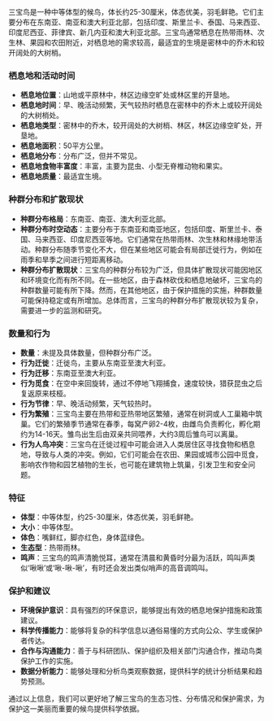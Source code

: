 三宝鸟是一种中等体型的候鸟，体长约25-30厘米，体态优美，羽毛鲜艳。它们主要分布在东南亚、南亚和澳大利亚北部，包括印度、斯里兰卡、泰国、马来西亚、印度尼西亚、菲律宾、新几内亚和澳大利亚北部。三宝鸟通常栖息在热带雨林、次生林、果园和农田附近，对栖息地的需求较高，最适宜的生境是密林中的乔木和较开阔处的大树梢。

### 栖息地和活动时间
- **栖息地位置**：山地或平原林中，林区边缘空旷处或林区里的开垦地。
- **栖息地时间**：早、晚活动频繁，天气较热时栖息在密林中的乔木上或较开阔处的大树梢处。
- **栖息地类型**：密林中的乔木，较开阔处的大树梢、林区，林区边缘空旷处，开垦地。
- **栖息地面积**：50平方公里。
- **栖息地分布**：分布广泛，但并不常见。
- **栖息地食物丰富度**：丰富，主要为昆虫、小型无脊椎动物和果实。
- **栖息地质量**：最适宜生境。

### 种群分布和扩散现状
- **种群分布格局**：东南亚、南亚、澳大利亚北部。
- **种群分布时空动态**：主要分布于东南亚和南亚地区，包括印度、斯里兰卡、泰国、马来西亚、印度尼西亚等地。它们通常在热带雨林、次生林和林缘地带活动。种群分布随季节变化不大，但在某些地区可能会有局部迁徙行为，例如在雨季和旱季之间进行短距离移动。
- **种群分布扩散现状**：三宝鸟的种群分布较为广泛，但具体扩散现状可能因地区和环境变化而有所不同。在一些地区，由于森林砍伐和栖息地破坏，三宝鸟的种群数量可能有所下降。然而，在其他地区，由于保护措施的实施，种群数量可能保持稳定或有所增加。总体而言，三宝鸟的种群分布扩散现状较为复杂，需要进一步的监测和研究。

### 数量和行为
- **数量**：未提及具体数量，但种群分布广泛。
- **行为迁徙**：迁徙鸟，主要从东南亚至澳大利亚。
- **行为迁移**：东南亚至澳大利亚。
- **行为觅食**：在空中来回旋转，通过不停地飞翔捕食，速度较快，猎获昆虫之后复返原来枝桠。
- **行为节律**：早、晚活动频繁，天气较热时。
- **行为繁殖**：三宝鸟主要在热带和亚热带地区繁殖，通常在树洞或人工巢箱中筑巢。它们的繁殖季节通常在春季，每窝产卵2-4枚，由雌鸟负责孵化，孵化期约为14-16天。雏鸟出生后由双亲共同喂养，大约3周后雏鸟可以离巢。
- **行为人鸟冲突**：三宝鸟在迁徙过程中可能会进入人类居住区寻找食物和栖息地，导致与人类的冲突。例如，它们可能会在农田、果园或城市公园中觅食，影响农作物和园艺植物的生长，也可能在建筑物上筑巢，引发卫生和安全问题。

### 特征
- **体型**：中等体型，约25-30厘米，体态优美，羽毛鲜艳。
- **大小**：中等体型。
- **体色**：嘴鲜红，脚亦红色，身体蓝绿色。
- **生态型**：热带雨林。
- **鸣声**：三宝鸟的鸣声清脆悦耳，通常在清晨和黄昏时分最为活跃，鸣叫声类似‘啾啾’或‘啾-啾-啾’，有时还会发出类似哨声的高音调鸣叫。

### 保护和建议
- **环境保护意识**：具有强烈的环保意识，能够提出有效的栖息地保护措施和政策建议。
- **科学传播能力**：能够将复杂的科学信息以通俗易懂的方式向公众、学生或保护者传达。
- **合作与沟通能力**：善于与科研团队、保护组织及相关部门沟通合作，推动鸟类保护工作的实施。
- **数据分析能力**：能够处理和分析鸟类观察数据，提供科学的统计分析结果和趋势预测。

通过以上信息，我们可以更好地了解三宝鸟的生态习性、分布情况和保护需求，为保护这一美丽而重要的候鸟提供科学依据。